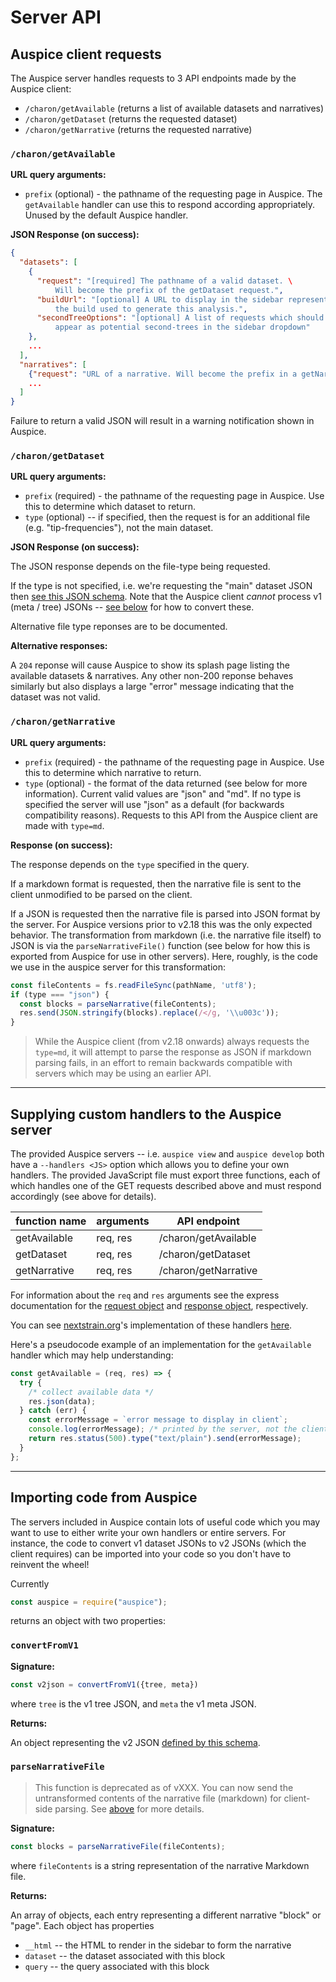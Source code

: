 # Server API


## Auspice client requests

The Auspice server handles requests to 3 API endpoints made by the Auspice client:
* `/charon/getAvailable` (returns a list of available datasets and narratives)
* `/charon/getDataset` (returns the requested dataset)
* `/charon/getNarrative` (returns the requested narrative)



### `/charon/getAvailable`

**URL query arguments:**

* `prefix` (optional) - the pathname of the requesting page in Auspice.
The `getAvailable` handler can use this to respond according appropriately.
Unused by the default Auspice handler.

**JSON Response (on success):**

```json
{
  "datasets": [
    {
      "request": "[required] The pathname of a valid dataset. \
          Will become the prefix of the getDataset request.",
      "buildUrl": "[optional] A URL to display in the sidebar representing \
          the build used to generate this analysis.",
      "secondTreeOptions": "[optional] A list of requests which should \
          appear as potential second-trees in the sidebar dropdown"
    },
    ...
  ],
  "narratives": [
    {"request": "URL of a narrative. Will become the prefix in a getNarrative request"},
    ...
  ]
}
```

Failure to return a valid JSON will result in a warning notification shown in Auspice.

### `/charon/getDataset`

**URL query arguments:**

* `prefix` (required) - the pathname of the requesting page in Auspice. Use this to determine which dataset to return.
* `type` (optional) -- if specified, then the request is for an additional file (e.g. "tip-frequencies"), not the main dataset.

**JSON Response (on success):**

The JSON response depends on the file-type being requested.

If the type is not specified, i.e. we're requesting the "main" dataset JSON then [see this JSON schema](https://github.com/nextstrain/augur/blob/master/augur/data/schema-export-v2.json).
Note that the Auspice client _cannot_ process v1 (meta / tree) JSONs -- [see below](server/api.md#importing-code-from-auspice) for how to convert these.

Alternative file type reponses are to be documented.

**Alternative responses:**

A `204` reponse will cause Auspice to show its splash page listing the available datasets & narratives.
Any other non-200 reponse behaves similarly but also displays a large "error" message indicating that the dataset was not valid.



### `/charon/getNarrative`

**URL query arguments:**

* `prefix` (required) - the pathname of the requesting page in Auspice. Use this to determine which narrative to return.
* `type` (optional) - the format of the data returned (see below for more information).
Current valid values are "json" and "md".
If no type is specified the server will use "json" as a default (for backwards compatibility reasons).
Requests to this API from the Auspice client are made with `type=md`.

**Response (on success):**

The response depends on the `type` specified in the query.

If a markdown format is requested, then the narrative file is sent to the client unmodified to be parsed on the client.

If a JSON is requested then the narrative file is parsed into JSON format by the server.
For Auspice versions prior to v2.18 this was the only expected behavior.
The transformation from markdown (i.e. the narrative file itself) to JSON is via the `parseNarrativeFile()` function (see below for how this is exported from Auspice for use in other servers).
Here, roughly, is the code we use in the auspice server for this transformation:

```js
const fileContents = fs.readFileSync(pathName, 'utf8');
if (type === "json") {
  const blocks = parseNarrative(fileContents);
  res.send(JSON.stringify(blocks).replace(/</g, '\\u003c'));
}
```

> While the Auspice client (from v2.18 onwards) always requests the `type=md`, it will attempt to parse the response as JSON if markdown parsing fails, in an effort to remain backwards compatible with servers which may be using an earlier API.

---

## Supplying custom handlers to the Auspice server

The provided Auspice servers -- i.e. `auspice view` and `auspice develop` both have a `--handlers <JS>` option which allows you to define your own handlers.
The provided JavaScript file must export three functions, each of which handles one of the GET requests described above and must respond accordingly (see above for details).

| function name | arguments | API endpoint |
| ----------    | --------- | ----------  |
| getAvailable | req, res | /charon/getAvailable |
| getDataset   | req, res | /charon/getDataset |
| getNarrative | req, res | /charon/getNarrative |

For information about the `req` and `res` arguments see the express documentation for the [request object](https://expressjs.com/en/api.html#req) and [response object](https://expressjs.com/en/api.html#res), respectively.

You can see [nextstrain.org](https://nextstrain.org)'s implementation of these handlers [here](https://github.com/nextstrain/nextstrain.org/tree/HEAD/src/app.js).

Here's a pseudocode example of an implementation for the `getAvailable` handler which may help understanding:

```js
const getAvailable = (req, res) => {
  try {
    /* collect available data */
    res.json(data);
  } catch (err) {
    const errorMessage = `error message to display in client`;
    console.log(errorMessage); /* printed by the server, not the client */
    return res.status(500).type("text/plain").send(errorMessage);
  }
};
```

---

## Importing code from Auspice

The servers included in Auspice contain lots of useful code which you may want to use to either write your own handlers or entire servers.
For instance, the code to convert v1 dataset JSONs to v2 JSONs (which the client requires) can be imported into your code so you don't have to reinvent the wheel!


Currently
```js
const auspice = require("auspice");
```
returns an object with two properties:

### `convertFromV1`

**Signature:**
```js
const v2json = convertFromV1({tree, meta})
```
where `tree` is the v1 tree JSON, and `meta` the v1 meta JSON.

**Returns:**

An object representing the v2 JSON [defined by this schema](https://github.com/nextstrain/augur/blob/master/augur/data/schema-export-v2.json).



### `parseNarrativeFile`

> This function is deprecated as of vXXX.
You can now send the untransformed contents of the narrative file (markdown) for client-side parsing.
See [above](#charon-getnarrative) for more details.

**Signature:**

```js
const blocks = parseNarrativeFile(fileContents);
```
where `fileContents` is a string representation of the narrative Markdown file.

**Returns:**

An array of objects, each entry representing a different narrative "block" or "page".
Each object has properties
* `__html` -- the HTML to render in the sidebar to form the narrative
* `dataset` -- the dataset associated with this block
* `query` -- the query associated with this block

